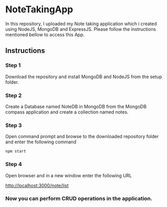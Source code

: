 # NoteTakingApp
In this repository, I uploaded my Note taking application which i created using NodeJS, MongoDB and ExpressJS. Please follow the instructions mentioned bellow to access this App.

## Instructions

### Step 1
Download the repository and install MongoDB and NodeJS from the setup folder.

### Step 2
Create a Database named NoteDB in MongoDB from the MongoDB compass application and create a collection named notes.

### Step 3
Open command prompt and browse to the downloaded repository folder and enter the following command

`npm start`

### Step 4
Open browser and in a new window enter the following URL

[http://localhost:3000/note/list](http://localhost:3000/note/list)

### Now you can perform CRUD operations in the application.
